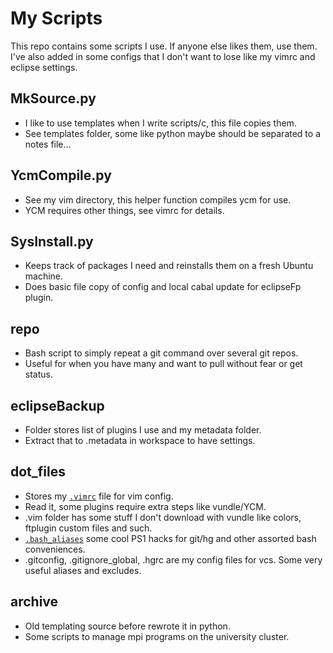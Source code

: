 My Scripts
==========

This repo contains some scripts I use.
If anyone else likes them, use them.
I've also added in some configs that I don't want to lose like my vimrc and eclipse settings.

MkSource.py
-----------
* I like to use templates when I write scripts/c, this file copies them.
* See templates folder, some like python maybe should be separated to a notes file...

YcmCompile.py
--------------
* See my vim directory, this helper function compiles ycm for use.
* YCM requires other things, see vimrc for details.

SysInstall.py
-----------------
* Keeps track of packages I need and reinstalls them on a fresh Ubuntu machine.
* Does basic file copy of config and local cabal update for eclipseFp plugin.

repo
----
* Bash script to simply repeat a git command over several git repos.
* Useful for when you have many and want to pull without fear or get status.

eclipseBackup
--------------
* Folder stores list of plugins I use and my metadata folder.
* Extract that to .metadata in workspace to have settings.

dot_files
-------------------
* Stores my [`.vimrc`](https://github.com/starcraftman/.my_scripts/blob/master/dot_files/.vimrc) file for vim config.
* Read it, some plugins require extra steps like vundle/YCM.
* .vim folder has some stuff I don't download with vundle like colors, ftplugin custom files and such.
* [`.bash_aliases`](https://github.com/starcraftman/.my_scripts/blob/master/dot_files/.bash_aliases) some cool PS1 hacks for git/hg and other assorted bash conveniences.
* .gitconfig, .gitignore_global, .hgrc are my config files for vcs. Some very useful aliases and excludes.

archive
-------
* Old templating source before rewrote it in python.
* Some scripts to manage mpi programs on the university cluster.
